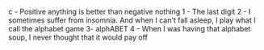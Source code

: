 c - Positive anything is better than negative nothing
1 - The last digit
2 -  I sometimes suffer from insomnia. And when I can't fall asleep, I play what I call the alphabet game
3- alphABET
4 - When I was having that alphabet soup, I never thought that it would pay off


